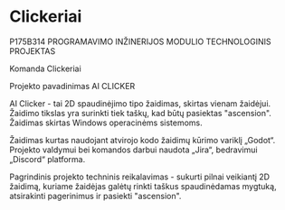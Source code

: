 # Clickeriai

P175B314 PROGRAMAVIMO INŽINERIJOS MODULIO TECHNOLOGINIS PROJEKTAS

Komanda Clickeriai

Projekto pavadinimas AI CLICKER

AI Clicker - tai 2D spaudinėjimo tipo žaidimas, skirtas vienam žaidėjui. Žaidimo tikslas yra surinkti tiek taškų, kad būtų pasiektas "ascension". Žaidimas skirtas Windows operacinėms sistemoms.

Žaidimas kurtas naudojant atvirojo kodo žaidimų kūrimo variklį „Godot“. Projekto valdymui bei komandos darbui naudota „Jira“, bedravimui „Discord“ platforma.

Pagrindinis projekto techninis reikalavimas - sukurti pilnai veikiantį 2D žaidimą, kuriame žaidėjas galėtų rinkti taškus spaudinėdamas mygtuką, atsirakinti pagerinimus ir pasiekti "ascension".

